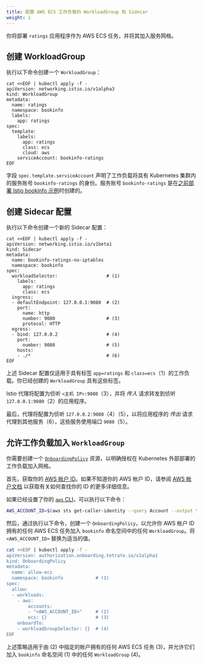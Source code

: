 ```yaml
---
title: 配置 AWS ECS 工作负载的 WorkloadGroup 和 Sidecar
weight: 1
---
```


你将部署 `ratings` 应用程序作为 AWS ECS 任务，并将其加入服务网格。

## 创建 WorkloadGroup

执行以下命令创建一个 `WorkloadGroup`：

```shell
cat <<EOF | kubectl apply -f -
apiVersion: networking.istio.io/v1alpha3
kind: WorkloadGroup
metadata:
  name: ratings
  namespace: bookinfo
  labels:
    app: ratings
spec:
  template:
    labels:
      app: ratings
      class: ecs
      cloud: aws
    serviceAccount: bookinfo-ratings
EOF
```

字段 `spec.template.serviceAccount` 声明了工作负载将具有 Kubernetes 集群内的服务账号 `bookinfo-ratings` 的身份。服务账号 `bookinfo-ratings` 是在[之前部署 Istio bookinfo 示例](../../aws-ec2/bookinfo)时创建的。

## 创建 Sidecar 配置

执行以下命令创建一个新的 Sidecar 配置：

```shell
cat <<EOF | kubectl apply -f -
apiVersion: networking.istio.io/v1beta1
kind: Sidecar
metadata:
  name: bookinfo-ratings-no-iptables
  namespace: bookinfo
spec:
  workloadSelector:                  # (1)
    labels:
      app: ratings
      class: ecs
  ingress:
  - defaultEndpoint: 127.0.0.1:9080  # (2)
    port:
      name: http
      number: 9080                   # (3)
      protocol: HTTP
  egress:
  - bind: 127.0.0.2                  # (4)
    port:
      number: 9080                   # (5)
    hosts:
    - ./*                            # (6)
EOF
```

上述 Sidecar 配置仅适用于具有标签 `app=ratings` 和 `class=ecs`（1）的工作负载。你已经创建的 `WorkloadGroup` 具有这些标签。

Istio 代理将配置为侦听 `<主机 IP>:9080`（3），并将 *传入* 请求转发到侦听 `127.0.0.1:9080`（2）的应用程序。

最后，代理将配置为侦听 `127.0.0.2:9080`（4）（5），以将应用程序的 *传出* 请求代理到其他服务（6），这些服务使用端口 `9080`（5）。

## 允许工作负载加入 `WorkloadGroup`

你需要创建一个 [`OnboardingPolicy`](../../../guides/setup) 资源，以明确授权在 Kubernetes 外部部署的工作负载加入网格。

首先，获取你的 [AWS 帐户 ID](https://docs.aws.amazon.com/general/latest/gr/acct-identifiers.html)。如果不知道你的 AWS 帐户 ID，请参阅 [AWS 帐户文档](https://docs.aws.amazon.com/IAM/latest/UserGuide/console_account-alias.html) 以获取有关如何查找你的 ID 的更多详细信息。

如果已经设置了你的 [`aws` CLI](https://aws.amazon.com/cli/)，可以执行以下命令：

```bash
AWS_ACCOUNT_ID=$(aws sts get-caller-identity --query Account --output text)
```

然后，通过执行以下命令，创建一个 `OnboardingPolicy`，以允许你 AWS 帐户 ID 拥有的任何 AWS ECS 任务加入 `bookinfo` 命名空间中的任何 `WorkloadGroup`。将 `<AWS_ACCOUNT_ID>` 替换为适当的值。

```bash
cat <<EOF | kubectl apply -f -
apiVersion: authorization.onboarding.tetrate.io/v1alpha1
kind: OnboardingPolicy
metadata:
  name: allow-ecs
  namespace: bookinfo            # (1)
spec:
  allow:
  - workloads:
    - aws:
        accounts:
        - "<AWS_ACCOUNT_ID>"     # (2)
        ecs: {}                  # (3)
    onboardTo:
    - workloadGroupSelector: {}  # (4)
EOF
```

上述策略适用于由 (2) 中指定的帐户拥有的任何 AWS ECS 任务 (3)，并允许它们加入 `bookinfo` 命名空间 (1) 中的任何 `WorkloadGroup` (4)。